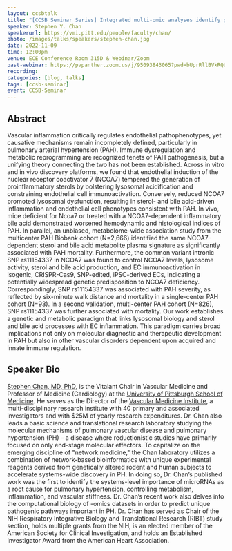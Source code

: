 ```yaml
---
layout: ccsbtalk
title: "[CCSB Seminar Series] Integrated multi-omic analyses identify genetic causes of endothelial inflammation in pulmonary hypertension"
speaker: Stephen Y. Chan
speakerurl: https://vmi.pitt.edu/people/faculty/chan/
photo: /images/talks/speakers/stephen-chan.jpg
date: 2022-11-09
time: 12:00pm
venue: ECE Conference Room 315D & Webinar/Zoom
past-webinar: https://pvpanther.zoom.us/j/95093843065?pwd=bUprRllBVkRQUjBuNStuVFVNRDBTZz09
recording:
categories: [blog, talks]
tags: [ccsb-seminar]
event: CCSB-Seminar
---
```



## Abstract

Vascular inflammation critically regulates endothelial pathophenotypes, yet causative mechanisms remain incompletely defined, particularly in pulmonary arterial hypertension (PAH). Immune dysregulation and metabolic reprogramming are recognized tenets of PAH pathogenesis, but a unifying theory connecting the two has not been established. Across in vitro and in vivo discovery platforms, we found that endothelial induction of the nuclear receptor coactivator 7 (NCOA7) tempered the generation of proinflammatory sterols by bolstering lysosomal acidification and constraining endothelial cell immunoactivation. Conversely, reduced NCOA7 promoted lysosomal dysfunction, resulting in sterol- and bile acid-driven inflammation and endothelial cell phenotypes consistent with PAH. In vivo, mice deficient for Ncoa7 or treated with a NCOA7-dependent inflammatory bile acid demonstrated worsened hemodynamic and histological indices of PAH. In parallel, an unbiased, metabolome-wide association study from the multicenter PAH Biobank cohort (N=2,666) identified the same NCOA7-dependent sterol and bile acid metabolite plasma signature as significantly associated with PAH mortality. Furthermore, the common variant intronic SNP rs11154337 in NCOA7 was found to control NCOA7 levels, lysosome activity, sterol and bile acid production, and EC immunoactivation in isogenic, CRISPR-Cas9, SNP-edited, iPSC-derived ECs, indicating a potentially widespread genetic predisposition to NCOA7 deficiency. Correspondingly, SNP rs11154337 was associated with PAH severity, as reflected by six-minute walk distance and mortality in a single-center PAH cohort (N=93). In a second validation, multi-center PAH cohort (N=826), SNP rs11154337 was further associated with mortality. Our work establishes a genetic and metabolic paradigm that links lysosomal biology and sterol and bile acid processes with EC inflammation. This paradigm carries broad implications not only on molecular diagnostic and therapeutic development in PAH but also in other vascular disorders dependent upon acquired and innate immune regulation.




## Speaker Bio
[Stephen Chan, MD, PhD](https://vmi.pitt.edu/people/faculty/chan/), is the Vitalant Chair in Vascular Medicine and Professor of Medicine (Cardiology) at the [University of Pittsburgh School of Medicine](https://www.medschool.pitt.edu). He serves as the Director of the [Vascular Medicine Institute](https://vmi.pitt.edu), a multi-disciplinary research institute with 40 primary and associated investigators and with $25M of yearly research expenditures. Dr. Chan also leads a basic science and translational research laboratory studying the molecular mechanisms of pulmonary vascular disease and pulmonary hypertension (PH) – a disease where reductionistic studies have primarily focused on only end-stage molecular effectors. To capitalize on the emerging discipline of "network medicine," the Chan laboratory utilizes a combination of network-based bioinformatics with unique experimental reagents derived from genetically altered rodent and human subjects to accelerate systems-wide discovery in PH. In doing so, Dr. Chan’s published work was the first to identify the systems-level importance of microRNAs as a root cause for pulmonary hypertension, controlling metabolism, inflammation, and vascular stiffness. Dr. Chan’s recent work also delves into the computational biology of -omics datasets in order to predict unique pathogenic pathways important in PH.  Dr. Chan has served as Chair of the NIH Respiratory Integrative Biology and Translational Research (RIBT) study section, holds multiple grants from the NIH, is an elected member of the American Society for Clinical Investigation, and holds an Established Investigator Award from the American Heart Association.



